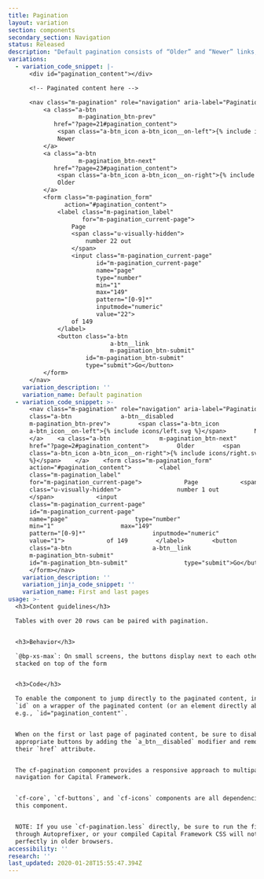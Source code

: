 ```yaml
---
title: Pagination
layout: variation
section: components
secondary_section: Navigation
status: Released
description: "Default pagination consists of “Older” and “Newer” links, styled as buttons, and an inline form (input, submit button) that allows users to navigate to specific pages by number. When appropriate, the buttons may be labeled “Previous” and “Next”.\n\nMore information can be found at:\n* http://cfpb.github.io/design-manual/page-components/tables.html#behavior\t\n* https://cfpb.github.io/capital-framework/components/cf-pagination/"
variations:
  - variation_code_snippet: |-
      <div id="pagination_content"></div>

      <!-- Paginated content here -->

      <nav class="m-pagination" role="navigation" aria-label="Pagination">
          <a class="a-btn
                    m-pagination_btn-prev"
             href="?page=21#pagination_content">
              <span class="a-btn_icon a-btn_icon__on-left">{% include icons/left.svg %}</span>
              Newer
          </a>
          <a class="a-btn
                    m-pagination_btn-next"
             href="?page=23#pagination_content">
              <span class="a-btn_icon a-btn_icon__on-right">{% include icons/right.svg %}</span>
              Older
          </a>
          <form class="m-pagination_form"
                action="#pagination_content">
              <label class="m-pagination_label"
                     for="m-pagination_current-page">
                  Page
                  <span class="u-visually-hidden">
                      number 22 out
                  </span>
                  <input class="m-pagination_current-page"
                         id="m-pagination_current-page"
                         name="page"
                         type="number"
                         min="1"
                         max="149"
                         pattern="[0-9]*"
                         inputmode="numeric"
                         value="22">
                  of 149
              </label>
              <button class="a-btn
                             a-btn__link
                             m-pagination_btn-submit"
                      id="m-pagination_btn-submit"
                      type="submit">Go</button>
          </form>
      </nav>
    variation_description: ''
    variation_name: Default pagination
  - variation_code_snippet: >-
      <nav class="m-pagination" role="navigation" aria-label="Pagination">    <a
      class="a-btn              a-btn__disabled
      m-pagination_btn-prev">        <span class="a-btn_icon
      a-btn_icon__on-left">{% include icons/left.svg %}</span>        Newer
      </a>    <a class="a-btn              m-pagination_btn-next"
      href="?page=2#pagination_content">        Older        <span
      class="a-btn_icon a-btn_icon__on-right">{% include icons/right.svg
      %}</span>    </a>    <form class="m-pagination_form"
      action="#pagination_content">        <label
      class="m-pagination_label"
      for="m-pagination_current-page">            Page            <span
      class="u-visually-hidden">                number 1 out
      </span>            <input
      class="m-pagination_current-page"
      id="m-pagination_current-page"
      name="page"                   type="number"
      min="1"                   max="149"
      pattern="[0-9]*"                   inputmode="numeric"
      value="1">            of 149        </label>        <button
      class="a-btn                       a-btn__link
      m-pagination_btn-submit"
      id="m-pagination_btn-submit"                type="submit">Go</button>
      </form></nav>
    variation_description: ''
    variation_jinja_code_snippet: ''
    variation_name: First and last pages
usage: >-
  <h3>Content guidelines</h3>

  Tables with over 20 rows can be paired with pagination.


  <h3>Behavior</h3>

  `@bp-xs-max`: On small screens, the buttons display next to each other,
  stacked on top of the form


  <h3>Code</h3>

  To enable the component to jump directly to the paginated content, include an
  `id` on a wrapper of the paginated content (or an element directly above it),
  e.g., `id="pagination_content"`.


  When on the first or last page of paginated content, be sure to disable the
  appropriate buttons by adding the `a_btn__disabled` modifier and removing
  their `href` attribute.


  The cf-pagination component provides a responsive approach to multipage page
  navigation for Capital Framework.


  `cf-core`, `cf-buttons`, and `cf-icons` components are all dependencies of
  this component.


  NOTE: If you use `cf-pagination.less` directly, be sure to run the file
  through Autoprefixer, or your compiled Capital Framework CSS will not work
  perfectly in older browsers.
accessibility: ''
research: ''
last_updated: 2020-01-28T15:55:47.394Z
---
```

